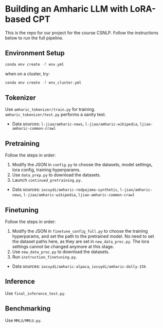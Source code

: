 # Building an Amharic LLM with LoRA-based CPT
This is the repo for our project for the course CSNLP. 
Follow the instructions below to run the full pipeline.

## Environment Setup
```bash
conda env create -f env.yml
```

when on a cluster, try: 
```bash
conda env create -f env_cluster.yml
```

## Tokenizer
Use `amharic_tokenizer/train.py` for training.  
`amharic_tokenizer/test.py` performs a sanity test.  
- Data sources: `l-jiao/amharic-news`, `l-jiao/amharic-wikipedia`, `ljiao-amharic-common-crawl`

## Pretraining
Follow the steps in order:  
1. Modify the JSON in `config.py` to choose the datasets, model settings, lora config, training hyperparams.
1. Use `data_prep.py` to download the datasets.  
1. Launch `continued_pretraining.py`.  
- Data sources: `iocuydi/amharic-redpajama-synthetic`, `l-jiao/amharic-news`, `l-jiao/amharic-wikipedia`, `ljiao-amharic-common-crawl`

## Finetuning
Follow the steps in order:  
1. Modify the JSON in `finetune_config_full.py` to choose the training hyperparams, and set the path to the pretrained model. No need to set the dataset paths here, as they are set in `new_data_proc.py`. The lora settings cannot be changed anymore at this stage.    
1. Use `new_data_proc.py` to download the datasets.  
1. Run `instruction_finetuning.py`.  
- Data sources: `iocuydi/amharic-alpaca`, `iocuydi/amharic-dolly-15k`  

## Inference
Use `final_inference_test.py`.  

## Benchmarking
Use `MMLU/MMLU.py`.
